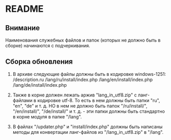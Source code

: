 # README #

## Внимание ##
Наименования служебных файлов и папок (которых не должно быть в сборке) начинаются с подчеркивания.

## Сборка обновления ##

1) В архиве следующие файлы должны быть в кодировке windows-1251:
/description.ru
/lang/ru/install/index.php
/lang/en/install/index.php
/lang/de/install/index.php

2) Также в корне должен лежать аржив "lang_in_utf8.zip" с ланг-файлами в кодировке utf-8.
То есть в нем должны быть папки "ru", "en", "de" и т. д.
НО в нем не должно быть папок "/ru/install/", "/en/install/", "/de/install/" и т. д. - эти папки должны быть стандартно в корне модуля в папке "/lang".

3) В файлах "/updater.php" и "install/index.php" должны быть написаны методы для конвертации ланг-файлов из "/lang_in_utf8.zip" в "/lang".
